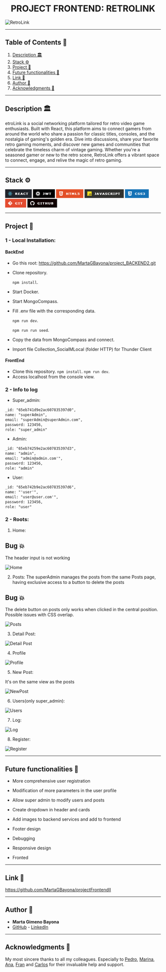 <h1 align="center"> PROJECT FRONTEND: RETROLINK </h1>

<image src="./img/ReadmeImageTop.png" alt="RetroLink">

---

## Table of Contents :file_folder:

1. [Description :classical_building:](#description-classical_building)
2. [Stack :gear:](#stack-gear)
3. [Project :open_book:](#Project-open_book)
4. [Future functionalities :star2:](#Future-functionalities-star2)
5. [Link :dart:](#link-dart)
6. [Author :wave:](#author-wave)
7. [Acknowledgments :sparkling_heart:](#acknowledgments-sparkling_heart)

---

## Description :classical_building:

etroLink is a social networking platform tailored for retro video game enthusiasts. Built with React, this platform aims to connect gamers from around the world who share a passion for classic titles, consoles, and the nostalgia of gaming's golden era. Dive into discussions, share your favorite retro gaming moments, and discover new games and communities that celebrate the timeless charm of vintage gaming. Whether you're a seasoned gamer or new to the retro scene, RetroLink offers a vibrant space to connect, engage, and relive the magic of retro gaming.

---

## Stack :gear:
![alt text](./img/image-3.png) ![alt text](./img/image.png) ![alt text](./img/image-1.png) ![alt text](./img/image-2.png) ![alt text](./img/image-4.png) ![alt text](./img/image-5.png) ![alt text](./img/image-6.png)




---

## Project :open_book:

### 1 - Local Installation:

<h4>BackEnd</h4>

- Go this root: https://github.com/MartaGBayona/project_BACKEND2.git

- Clone repository.

    ``npm install``.

- Start Docker.

- Start MongoCompass.

- Fill .env file with the corresponding data.

    ``npm run dev``.

    ``npm run run seed``.

- Copy the data from MongoCompass and connect.

- Import file Collection_SocialMLocal (folder HTTP) for Thunder Client

<h4>FrontEnd</h4>

- Clone this repository.
    `npm install`.
    `npm run dev`.
- Access localhost from the console view.

### 2 - Info to log 

- Super_admin:
```
_id: "65eb741d9e2ac607835397d0",
name: "superAdmin",
email: "superAdmin@superAdmin.com",
password: 123456,
role: "super_admin"
```

- Admin:
```
_id: "65eb74259e2ac607835397d3",
name: "admin",
email: "admin@admin.com'",
password: 123456,
role: "admin"
```

- User:
```
_id: "65eb742b9e2ac607835397d6",
name: "'user'",
email: "user@user.com'",
password: 123456,
role: "user"
```

### 2 - Roots:

1. Home:

## Bug  :collision:

The header input is not working

<image src="./img/ReadmeImageTop.png" alt="Home">


2. Posts: 
The superAdmin manages the posts from the same Posts page, having exclusive access to a button to delete the posts

## Bug  :collision:

The delete button on posts only works when clicked in the central position. Possible issues with CSS overlap.

<image src="./img/Posts.png" alt="Posts">

3. Detail Post: 

<image src="./img/DetailPost.png" alt="Detail Post">

4. Profile

<image src="./img/Profile.png" alt="Profile">


5. New Post: 

It's on the same view as the posts

<image src="./img/NewPost.png" alt="NewPost">


6. Users(only super_admin):


<image src="./img/Users.png" alt="Users">


7. Log:

<image src="./img/Log.png" alt="Log">


8. Register:

<image src="./img/Register.png" alt="Register">


---

## Future functionalities :star2:

- More comprehensive user registration

- Modification of more parameters in the user profile

- Allow super admin to  modify users and posts

- Create dropdown in header and cards

- Add images to backend services and add to frontend

- Footer design

- Debugging

- Responsive design

- Fronted



---

## Link :dart:

https://github.com/MartaGBayona/projectFrontendII

---

## Author :wave:

- **Marta Gimeno Bayona**
- [GitHub](https://github.com/MartaGBayona) - [LinkedIn](https://www.linkedin.com/in/martagbayona/)

---

## Acknowledgments  :sparkling_heart:

My most sincere thanks to all my colleagues. Especially to [<i class="fab fa-github"></i> Pedro](https://github.com/Eryhnar), [<i class="fab fa-github"></i> Marina](https://github.com/marinaescriva), [<i class="fab fa-github"></i> Ana](https://github.com/ariusvi), [<i class="fab fa-github"></i> Fran](https://github.com/FRR95) and [<i class="fab fa-github"></i> Carlos](https://github.com/CariblaGIT) for their invaluable help and support.
